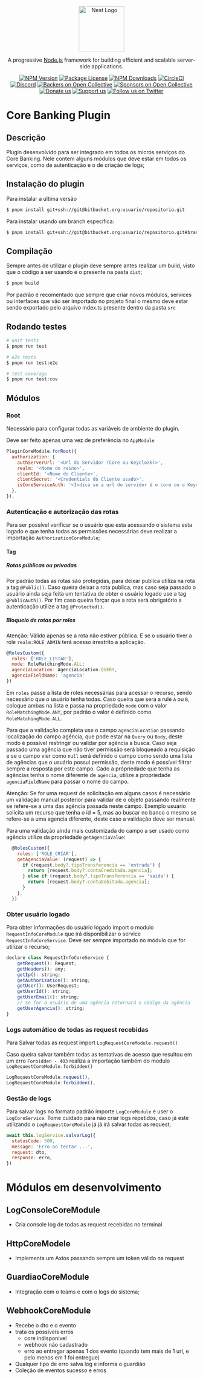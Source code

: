 <!-- <p align="center">
  <a href="http://nestjs.com/" target="blank"><img src="https://nestjs.com/img/logo-small.svg" width="120" alt="Nest Logo" /></a>
</p>

[circleci-image]: https://img.shields.io/circleci/build/github/nestjs/nest/master?token=abc123def456
[circleci-url]: https://circleci.com/gh/nestjs/nest

  <p align="center">A progressive <a href="http://nodejs.org" target="_blank">Node.js</a> framework for building efficient and scalable server-side applications.</p>
    <p align="center">
<a href="https://www.npmjs.com/~nestjscore" target="_blank"><img src="https://img.shields.io/npm/v/@nestjs/core.svg" alt="NPM Version" /></a>
<a href="https://www.npmjs.com/~nestjscore" target="_blank"><img src="https://img.shields.io/npm/l/@nestjs/core.svg" alt="Package License" /></a>
<a href="https://www.npmjs.com/~nestjscore" target="_blank"><img src="https://img.shields.io/npm/dm/@nestjs/common.svg" alt="NPM Downloads" /></a>
<a href="https://circleci.com/gh/nestjs/nest" target="_blank"><img src="https://img.shields.io/circleci/build/github/nestjs/nest/master" alt="CircleCI" /></a>
<a href="https://discord.gg/G7Qnnhy" target="_blank"><img src="https://img.shields.io/badge/discord-online-brightgreen.svg" alt="Discord"/></a>
<a href="https://opencollective.com/nest#backer" target="_blank"><img src="https://opencollective.com/nest/backers/badge.svg" alt="Backers on Open Collective" /></a>
<a href="https://opencollective.com/nest#sponsor" target="_blank"><img src="https://opencollective.com/nest/sponsors/badge.svg" alt="Sponsors on Open Collective" /></a>
  <a href="https://paypal.me/kamilmysliwiec" target="_blank"><img src="https://img.shields.io/badge/Donate-PayPal-ff3f59.svg" alt="Donate us"/></a>
    <a href="https://opencollective.com/nest#sponsor"  target="_blank"><img src="https://img.shields.io/badge/Support%20us-Open%20Collective-41B883.svg" alt="Support us"></a>
  <a href="https://twitter.com/nestframework" target="_blank"><img src="https://img.shields.io/twitter/follow/nestframework.svg?style=social&label=Follow" alt="Follow us on Twitter"></a>
</p> -->
  <!--[![Backers on Open Collective](https://opencollective.com/nest/backers/badge.svg)](https://opencollective.com/nest#backer)
  [![Sponsors on Open Collective](https://opencollective.com/nest/sponsors/badge.svg)](https://opencollective.com/nest#sponsor)-->

<p align="center">
  <a href="http://nestjs.com/" target="_blank"><img src="https://nestjs.com/img/logo-small.svg" width="120" alt="Nest Logo" /></a>
</p>

[circleci-image]: https://img.shields.io/circleci/build/github/nestjs/nest/master?token=abc123def456
[circleci-url]: https://circleci.com/gh/nestjs/nest

<p align="center">A progressive <a href="http://nodejs.org" target="_blank">Node.js</a> framework for building efficient and scalable server-side applications.</p>

<p align="center">
  <a href="https://www.npmjs.com/~nestjscore" target="_blank"><img src="https://img.shields.io/npm/v/@nestjs/core.svg" alt="NPM Version" /></a>
  <a href="https://www.npmjs.com/~nestjscore" target="_blank"><img src="https://img.shields.io/npm/l/@nestjs/core.svg" alt="Package License" /></a>
  <a href="https://www.npmjs.com/~nestjscore" target="_blank"><img src="https://img.shields.io/npm/dm/@nestjs/common.svg" alt="NPM Downloads" /></a>
  <a href="https://circleci.com/gh/nestjs/nest" target="_blank"><img src="https://img.shields.io/circleci/build/github/nestjs/nest/master" alt="CircleCI" /></a>
  <a href="https://discord.gg/G7Qnnhy" target="_blank"><img src="https://img.shields.io/badge/discord-online-brightgreen.svg" alt="Discord" /></a>
  <a href="https://opencollective.com/nest#backer" target="_blank"><img src="https://opencollective.com/nest/backers/badge.svg" alt="Backers on Open Collective" /></a>
  <a href="https://opencollective.com/nest#sponsor" target="_blank"><img src="https://opencollective.com/nest/sponsors/badge.svg" alt="Sponsors on Open Collective" /></a>
  <a href="https://paypal.me/kamilmysliwiec" target="_blank"><img src="https://img.shields.io/badge/Donate-PayPal-ff3f59.svg" alt="Donate us" /></a>
  <a href="https://opencollective.com/nest#sponsor" target="_blank"><img src="https://img.shields.io/badge/Support%20us-Open%20Collective-41B883.svg" alt="Support us" /></a>
  <a href="https://twitter.com/nestframework" target="_blank"><img src="https://img.shields.io/twitter/follow/nestframework.svg?style=social&label=Follow" alt="Follow us on Twitter" /></a>
</p>



# Core Banking Plugin

## Descrição

Plugin desenvolvido para ser integrado em todos os micros serviços do Core Banking. Nele contem alguns módulos que deve estar em todos os serviços, como de autenticação e o de criação de logs;

## Instalação do plugin

Para instalar a ultima versão 

```bash
$ pnpm install git+ssh://git@bitbucket.org:usuario/repositorio.git
```

Para instalar usando um branch específica:

```bash
$ pnpm install git+ssh://git@bitbucket.org:usuario/repositorio.git#branch-nome
```


## Compilação

Sempre antes de utilizar o plugin deve sempre antes realizar um build, visto que o código a ser usando é o presente na pasta `dist`;

```bash
$ pnpm build
```

Por padrão é recomentado que sempre que criar novos módulos, services ou interfaces que vão ser importado no projeto final o mesmo deve estar sendo exportado pelo arquivo index.ts presente dentro da pasta `src`

## Rodando testes

```bash
# unit tests
$ pnpm run test

# e2e tests
$ pnpm run test:e2e

# test coverage
$ pnpm run test:cov
```

## Módulos

### Root

Necessário para configurar todas as variáveis de ambiente do plugin.

Deve ser feito apenas uma vez de preferência no `AppModule`

```javascript
PluginCoreModule.forRoot({
  authorization: {
    authServerUrl: '<Url do Servidor (Core ou Keycloak)>',
    realm: '<Nome do reino>',
    clientId: '<Nome do Cliente>',
    clientSecret: '<Credentials do Cliente usado>',
    isCoreServiceAuth: '<Indica se a url do servidor é o core ou o Keycloak>'
  },
}),
```

### Autenticação e autorização das rotas

Para ser possível verificar se o usuário que esta acessando o sistema esta logado e que tenha todas as permissões necessárias deve realizar a importação `AuthorizationCoreModule`;

#### Tag

##### Rotas públicas ou privadas

Por padrão todas as rotas são protegidas, para deixar publica utiliza na rota a tag `@Public()`. Caso queira deixar a rota publica, mas caso seja passado o usuário ainda seja feita um tentativa de obter o usuário logado use a tag `@PublicAuth()`. Por fim caso queira forçar que a rota será obrigatório a autenticação utilize a tag `@Protected()`.

##### Bloqueio de rotas por roles

Atenção: Válido apenas se a rota não estiver pública. E se o usuário tiver a role `realm:ROLE_ADMIN` terá acesso irrestrito a aplicação.

```javascript
@RolesCustom({
  roles: ['ROLE_LISTAR'],
  mode: RoleMatchingMode.ALL;
  agenciaLocation: AgenciaLocation.QUERY,
  agenciaFieldName: 'agencia'
})
```

Em `roles` passe a lista de roles necessárias para acessar o recurso, sendo necessário que o usuário tenha todas. Caso queira que sera a rule `A` ou `B`, coloque ambas na lista e passa na propriedade `mode` com o valor `RoleMatchingMode.ANY`, por padrão o valor é definido como `RoleMatchingMode.ALL`.


Para que a validação completa use o campo `agenciaLocation` passando localização do campo agência, que pode estar na `Query` ou `Body`, deste modo é possível restringir ou validar por agência a busca. Caso seja passado uma agência que não tiver permissão será bloqueado a requisição e se o campo vier como `null` será definido o campo como sendo uma lista de agências que o usuário possui permissão, deste modo é possível filtrar sempre a resposta por este campo. Cado a própriedade que tenha as agências tenha o nome diferente de `agencia`, utilize a propriedade `agenciaFieldName` para passar o nome do campo.

Atenção: Se for uma request de solicitação em alguns casos é necessário um validação manual posterior para validar de o objeto passando realmente se refere-se a uma das agência passada neste campo. Exemplo usuário solicita um recurso que tenha o id = 5, mas ao buscar no banco o mesmo se refere-se a uma agencia diferente, deste caso a validação deve ser manual.

Para uma validação ainda mais customizada do campo a ser usado como agência utilize da propriedade `getAgenciaValue`:

```javascript
  @RolesCustom({
    roles: ['ROLE_CRIAR'],
    getAgenciaValue: (request) => {
      if (request.body?.tipoTransferencia == 'entrada') {
        return [request.body?.contaCreditada.agencia];
      } else if (request.body?.tipoTransferencia == 'saida') {
        return [request.body?.contaDebitada.agencia];
      }
    },
  })
```

### Obter usuário logado

Para obter informações do usuário logado import o modulo `RequestInfoCoreModule` que irá disponibilizar o service `RequestInfoCoreService`. Deve ser sempre importado no módulo que for utilizar o recurso;

```javascript
declare class RequestInfoCoreService {
    getRequest(): Request;
    getHeaders(): any;
    getIp(): string;
    getAuthorization(): string;
    getUser(): UserRequest;
    getUserId(): string;
    getUserEmail(): string;
    // Se for o usuário de uma agência retornará o código da agência
    getUserAgencia(): string;
}
```


### Logs automático de todas as request recebidas

Para Salvar todas as request import `LogRequestCoreModule.request()`

Caso queira salvar também todas as tentativas de acesso que resultou em um erro `Forbidden - 403` realiza a importação também do modulo `LogRequestCoreModule.forbidden()`


```javascript
LogRequestCoreModule.request(),
LogRequestCoreModule.forbidden(),
```


### Gestão de logs

Para salvar logs no formato padrão importe `LogCoreModule` e user o `LogCoreService`. Tome cuidado para não criar logs repetidos, caso já este utilizando o `LogRequestCoreModule` já já irá salvar todas as request;

```javascript
await this.logService.salvarLog({
  statusCode: 500,
  message: 'Erro ao tentar ...',
  request: dto,
  response: erro,
})
```


# Módulos em desenvolvimento

## LogConsoleCoreModule
- Cria console log de todas as request recebidas no terminal


## HttpCoreModele
- Implementa um Axios passando sempre um token válido na request


## GuardiaoCoreModule
- Integração com o teams e com o logs do sistema;

## WebhookCoreModule
- Recebe o dto e o evento
- trata os possíveis erros
  - core indisponivel
  - webhook não cadastrado
  - erro ao entregar apenas 1 dos evento (quando tem mais de 1 url, e pelo menos em 1 foi entregue)
- Qualquer tipo de erro salva log e informa o guardião
- Coleção de eventos
  sucesso e erros
